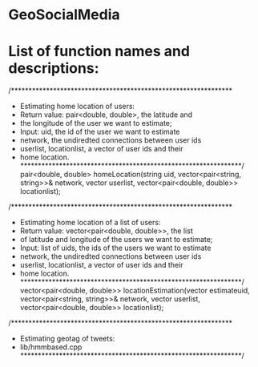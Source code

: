 # GeoSocialMedia

# List of function names and descriptions:

/***************************************************************
* Estimating home location of users:
* Return value: pair<double, double>, the latitude and 
* the longitude of the user we want to estimate;
* Input: uid, the id of the user we want to estimate
* network, the undiredted connections between user ids
* userlist, locationlist, a vector of user ids and their
* home location.
***************************************************************/
pair<double, double> homeLocation(string uid, vector<pair<string, string>>& network, vector<string> userlist, 
	vector<pair<double, double>> locationlist);


/***************************************************************
* Estimating home location of a list of users:
* Return value: vector<pair<double, double>>, the list 
* of latitude and longitude of the users we want to estimate;
* Input: list of uids, the ids of the users we want to estimate
* network, the undiredted connections between user ids
* userlist, locationlist, a vector of user ids and their
* home location.
***************************************************************/
vector<pair<double, double>> locationEstimation(vector<string> estimateuid, 
	vector<pair<string, string>>& network, vector<string> userlist, vector<pair<double, double>> locationlist);

/***************************************************************
* Estimating geotag of tweets:
* lib/hmmbased.cpp
***************************************************************/